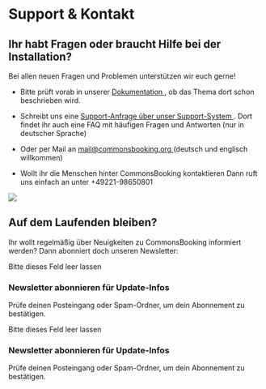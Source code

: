 #  Support & Kontakt

##  **Ihr habt Fragen oder braucht Hilfe bei der Installation?**

Bei allen neuen Fragen und Problemen unterstützen wir euch gerne!

  * Bitte prüft vorab in unserer [ Dokumentation ](/dokumentation) , ob das Thema dort schon beschrieben wird.
  * Schreibt uns eine [ Support-Anfrage über unser Support-System ](https://support.commonsbooking.org) . Dort findet ihr auch eine FAQ mit häufigen Fragen und Antworten (nur in deutscher Sprache)
  * Oder per Mail an [ mail@commonsbooking.org ](mailto:mail@commonsbooking.org)
(deutsch und englisch willkommen)

  * Wollt ihr die Menschen hinter CommonsBooking kontaktieren
Dann ruft uns einfach an unter +49221-98650801

![](/img/ec333c384615b2947cb19cf8b3547846.png)

##  Auf dem Laufenden bleiben?

Ihr wollt regelmäßig über Neuigkeiten zu CommonsBooking informiert werden?
Dann abonniert doch unseren Newsletter:

Bitte dieses Feld leer lassen

###  Newsletter abonnieren für Update-Infos

Prüfe deinen Posteingang oder Spam-Ordner, um dein Abonnement zu bestätigen.

Bitte dieses Feld leer lassen

###  Newsletter abonnieren für Update-Infos

Prüfe deinen Posteingang oder Spam-Ordner, um dein Abonnement zu bestätigen.

